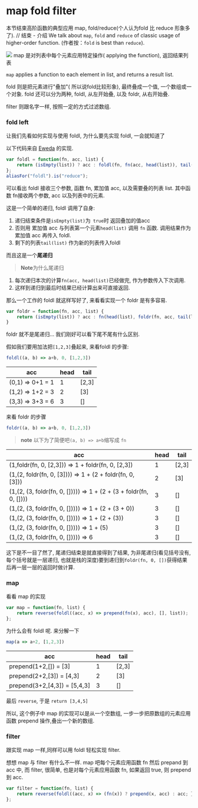 # map fold filter

本节结束高阶函数的典型应用 map, fold/reduce(个人认为fold 比 reduce 形象多了).
// 结束 - 介绍
We talk about `map`, `fold` and `reduce` of classic usage of higher-order function. (作者按：`fold` is best than `reduce`).

![](http://www.backpacker.com/2007/images/september2010/mapfolding_200x170.png)
map 是对列表中每个元素应用特定操作( applying the function), 返回结果列表

`map` applies a function to each element in list, and returns a result list.

fold 则是把元素进行"叠加"( 所以说fold比较形象), 最终叠成一个值, 一个数组或一个对象. fold 还可以分为两种, foldl, 从左开始叠, 以及 foldr, 从右开始叠.



filter 则跟名字一样, 按照一定的方式过滤数组.

### fold left
让我们先看如何实现与使用 foldl, 为什么要先实现 foldl, 一会就知道了

以下代码来自 [Eweda](https://rawgit.com/CrossEye/eweda/master/docs/eweda.html) 的实现.
```js
var foldl = function(fn, acc, list) {
    return (isEmpty(list)) ? acc : foldl(fn, fn(acc, head(list)), tail(list));
};
aliasFor("foldl").is("reduce");
```

可以看出 foldl 接收三个参数, 函数 fn, 累加值 acc, 以及需要叠的列表 list. 其中函数 fn接收两个参数, acc 以及列表中的元素.

这是一个简单的递归, foldl 调用了自身:
1. 递归结束条件是`isEmpty(list)`为` true`时
返回叠加的值acc
2. 否则用 累加值 acc 与列表第一个元素`head(list)` 调用 `fn` 函数. 调用结果作为累加值 acc 再传入 foldl.
3. 剩下的列表`tail(list)` 作为新的列表传入foldl

而且这是一个**尾递归**
> **Note**为什么尾递归
1. 每次递归本次的计算`fn(acc, head(list)`已经做完, 作为参数传入下次调用.
2. 这样到递归到最后时结果已经计算出来可直接返回.

那么一个工作的 foldl 就这样写好了, 来看看实现一个 foldr 是有多容易.
```js
var foldr = function(fn, acc, list) {
    return (isEmpty(list)) ? acc : fn(head(list), foldr(fn, acc, tail(list)));
}
```
foldr 就不是尾递归...
我们刚好可以看下尾不尾有什么区别.

假如我们要用加法把`[1,2,3]`叠起来, 来看foldl 的步骤:
```js
foldl((a, b) => a+b, 0, [1,2,3])
```
| acc |head| tail |
| -- | --| -- |
| (0,1) => 0+1 = 1 | 1| [2,3] |
| (1,2) => 1+2 = 3 | 2| [3] |
| (3,3) => 3+3 = 6 | 3| [] |

来看 foldr 的步骤
```js
foldr((a, b) => a+b, 0, [1,2,3])
```
> **note** 以下为了简便吧`(a, b) => a+b`缩写成 `fn`

| acc |head| tail |
| -- | --| -- |
| (1,foldr(fn, 0, [2,3])) => 1 + foldr(fn, 0, [2,3])| 1| [2,3] |
| (1,(2, foldr(fn, 0, [3]))) => 1 + (2 + foldr(fn, 0, [3]))| 2| [3] |
| (1,(2, (3, foldr(fn, 0, [])))) => 1 + (2 + (3 + foldr(fn, 0, [])))| 3| [] |
| (1,(2, (3, foldr(fn, 0, [])))) => 1 + (2 + (3 + 0))| 3| [] |
| (1,(2, (3, foldr(fn, 0, [])))) => 1 + (2 + (3))| 3| [] |
| (1,(2, (3, foldr(fn, 0, [])))) => 1 + (5)| 3| [] |
| (1,(2, (3, foldr(fn, 0, [])))) => 6| 3| [] |

这下是不一目了然了, 尾递归结束是就直接得到了结果, 为非尾递归(看见括号没有,每个括号就是一层递归, 也就是栈的深度)要到递归到`foldr(fn, 0, [])`获得结果后再一层一层的返回时做计算.

### map
看看 map 的实现
```js
var map = function(fn, list) {
    return reverse(foldl((acc, x) => prepend(fn(x), acc), [], list));
};
```
为什么会有 foldl 呢. 来分解一下
```js
map(a => a+2, [1,2,3])
```
| acc |head|tail |
| -- | --| -- |
| prepend(1+2,[]) = [3] | 1| [2,3] |
| prepend(2+2,[3]) = [4,3] | 2| [3] |
| prepend(3+2,[4,3]) = [5,4,3] | 3| [] |

最后 `reverse`, 于是 `return [3,4,5]`

所以, 这个例子中 map 的实现可以是从一个空数组, 一步一步把原数组的元素应用函数 prepend 操作,叠出一个新的数组.

### filter
跟实现 map 一样,同样可以用 foldl 轻松实现 filter.

想想 map 与 filter 有什么不一样. map 吧每个元素应用函数 fn 然后 prepand 到 acc 中, 而 filter, 很简单, 也是对每个元素应用函数 fn, 如果返回 true, 则 prepend 到 acc.
```js
var filter = function(fn, list) {
    return reverse(foldl((acc, x) => (fn(x)) ? prepend(x, acc) : acc; }, EMPTY, list));
};
```
